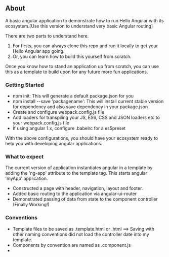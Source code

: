 ## About
A basic angular application to demonstrate how to run Hello Angular with its ecosystem.[Use this version to understand very basic Angular routing]

There are two parts to understand here.
1. For firsts, you can always clone this repo and run it locally to get your Hello Angular app going.
2. Or, you can learn how to build this yourself from scratch.

Once you know how to stand an application up from scratch, you can use this as a template to build upon for any future more fun applications.

### Getting Started
+ npm init: This will generate a default package.json for you
+ npm install --save 'packagename': This will install current stable version for dependency and also save dependency in your package.json
+ Create and configure webpack.config.js file
+ Add loaders for transpiling your JS, ES6, CSS and JSON loaders etc to your webpack.config.js file
+ If using angular 1.x, configure .babelrc for a es5preset

With the above configurations, you should have your ecosystem ready to help you with developing angular applications.

### What to expect
The current version of application instantiates angular in a template by adding the 'ng-app' attribute to the template <html> tag. This starts angular 'myApp' application.

+ Constructed a page with header, navigation, layout and footer.
+ Added basic routing to the application via angular-ui-router
+ Demonstrated passing of data from state to the component controller (Finally Working!)


### Conventions
+ Template files to be saved as <componentName>.template.html or <componentName>.html ==> Saving with other naming conventions did not load the controller date into my template.
+ Components by convention are named as <componentName>.component.js
+
